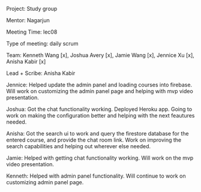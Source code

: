 Project: Study group

Mentor: Nagarjun

Meeting Time: lec08

Type of meeting: daily scrum

Team: Kenneth Wang [x], Joshua Avery [x], Jamie Wang [x], Jennice Xu [x], Anisha Kabir [x]

Lead + Scribe: Anisha Kabir

Jennice: Helped update the admin panel and loading courses into firebase. Will work on customizing the admin panel page and helping with mvp video presentation. 

Joshua: Got the chat functionality working. Deployed Heroku app. Going to work on making the configuration better and helping with the next feautures needed. 

Anisha: Got the search ui to work and query the firestore database for the entered course, and provide the chat room link. Work on improving the search capabilities and helping out wherever else needed. 

Jamie: Helped with getting chat functionality working. Will work on the mvp video presentation.

Kenneth: Helped with admin panel functionality. Will continue to work on customizing admin panel page. 
